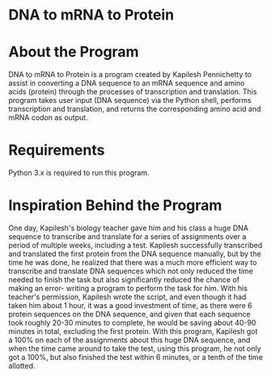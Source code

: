 # DNA to mRNA to Protein

# About the Program
DNA to mRNA to Protein is a program created by Kapilesh Pennichetty to assist in converting a DNA sequence to an mRNA sequence and amino acids (protein) through the processes of transcription and translation. This program takes user input (DNA sequence) via the Python shell, performs transcription and translation, and returns the corresponding amino acid and mRNA codon as output.

# Requirements
Python 3.x is required to run this program.

# Inspiration Behind the Program
One day, Kapilesh's biology teacher gave him and his class a huge DNA sequence to transcribe and translate for a series of assignments over a period of multiple weeks, including a test. Kapilesh successfully transcribed and translated the first protein from the DNA sequence manually, but by the time he was done, he realized that there was a much more efficient way to transcribe and translate DNA sequences which not only reduced the time needed to finish the task but also significantly reduced the chance of making an error- writing a program to perform the task for him. With his teacher's permission, Kapilesh wrote the script, and even though it had taken him about 1 hour, it was a good investment of time, as there were 6 protein sequences on the DNA sequence, and given that each sequence took roughly 20-30 minutes to complete, he would be saving about 40-90 minutes in total, excluding the first protein. With this program, Kapilesh got a 100% on each of the assignments about this huge DNA sequence, and when the time came around to take the test, using this program, he not only got a 100%, but also finished the test within 6 minutes, or a tenth of the time allotted.